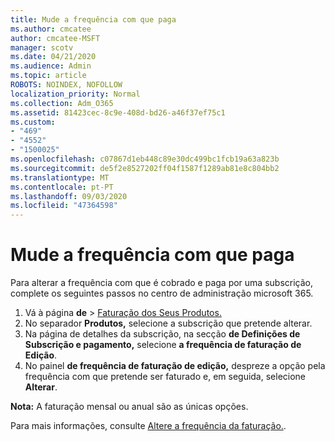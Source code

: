 ```yaml
---
title: Mude a frequência com que paga
ms.author: cmcatee
author: cmcatee-MSFT
manager: scotv
ms.date: 04/21/2020
ms.audience: Admin
ms.topic: article
ROBOTS: NOINDEX, NOFOLLOW
localization_priority: Normal
ms.collection: Adm_O365
ms.assetid: 81423cec-8c9e-408d-bd26-a46f37ef75c1
ms.custom:
- "469"
- "4552"
- "1500025"
ms.openlocfilehash: c07867d1eb448c89e30dc499bc1fcb19a63a823b
ms.sourcegitcommit: de5f2e8527202ff04f1587f1289ab81e8c804bb2
ms.translationtype: MT
ms.contentlocale: pt-PT
ms.lasthandoff: 09/03/2020
ms.locfileid: "47364598"
---
```

# <a name="change-how-often-you-pay"></a>Mude a frequência com que paga

Para alterar a frequência com que é cobrado e paga por uma subscrição, complete os seguintes passos no centro de administração microsoft 365.

1. Vá à página **de**  >  [Faturação dos Seus Produtos.](https://go.microsoft.com/fwlink/p/?linkid=842054)
2. No separador **Produtos,** selecione a subscrição que pretende alterar. 
3. Na página de detalhes da subscrição, na secção **de Definições de Subscrição e pagamento,** selecione **a frequência de faturação de Edição**.
4. No painel **de frequência de faturação de edição,** despreze a opção pela frequência com que pretende ser faturado e, em seguida, selecione **Alterar**.

**Nota:** A faturação mensal ou anual são as únicas opções.

Para mais informações, consulte [Altere a frequência da faturação.](https://docs.microsoft.com/microsoft-365/commerce/billing-and-payments/change-payment-frequency).
